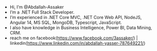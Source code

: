 - Hi, I’m @Abdallah-Assaker
- I’m a .NET Full Stack Developer.
- I’m experienced in .NET Core MVC, .NET Core Web API, NodeJS, Angular 14, MS SQL, MongoDB, Typescript, JavaScript.
- I also have knowledge in Business Intelligence, Power BI, Data Mining, CRM.
- reach me on facebook(https://www.facebook.com/3assaker/) | linkedin(https://www.linkedin.com/in/abdallah-yasser-787649221/)
